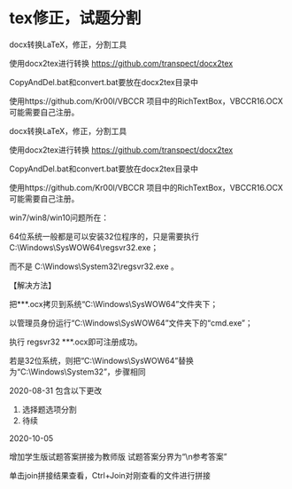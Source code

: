 # tex修正，试题分割
docx转换LaTeX，修正，分割工具

使用docx2tex进行转换 https://github.com/transpect/docx2tex

CopyAndDel.bat和convert.bat要放在docx2tex目录中

使用https://github.com/Kr00l/VBCCR 项目中的RichTextBox，VBCCR16.OCX可能需要自己注册。

docx转换LaTeX，修正，分割工具

使用docx2tex进行转换 https://github.com/transpect/docx2tex

CopyAndDel.bat和convert.bat要放在docx2tex目录中

使用https://github.com/Kr00l/VBCCR 项目中的RichTextBox，VBCCR16.OCX可能需要自己注册。

win7/win8/win10问题所在：

 64位系统一般都是可以安装32位程序的，只是需要执行 C:\Windows\SysWOW64\regsvr32.exe；

而不是  C:\Windows\System32\regsvr32.exe 。

【解决方法】 

把***.ocx拷贝到系统“C:\Windows\SysWOW64”文件夹下；

以管理员身份运行“C:\Windows\SysWOW64”文件夹下的“cmd.exe”；  

执行 regsvr32 ***.ocx即可注册成功。

若是32位系统，则把“C:\Windows\SysWOW64”替换为“C:\Windows\System32”，步骤相同

2020-08-31  包含以下更改
1. 选择题选项分割
2. 待续

2020-10-05

增加学生版试题答案拼接为教师版
试题答案分界为“\n参考答案”

单击join拼接结果查看，Ctrl+Join对刚查看的文件进行拼接